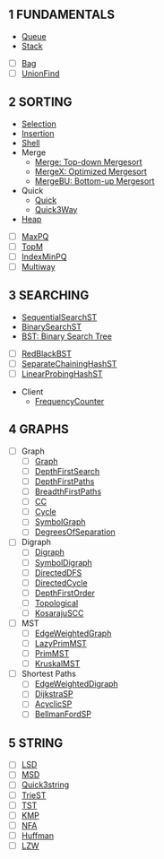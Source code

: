 
## 1 FUNDAMENTALS
  - [Queue](fund/queue.go)
  - [Stack](fund/stack.go)
  - [ ] [Bag](#)
  - [ ] [UnionFind](#)
## 2 SORTING
  - [Selection](sorting/selection.go)
  - [Insertion](sorting/insertion.go)
  - [Shell](sorting/shell.go)
  - Merge
    - [Merge: Top-down Mergesort](sorting/merge.go)
    - [MergeX: Optimized Mergesort](sorting/mergex.go)
    - [MergeBU: Bottom-up Mergesort](sorting/merge_bu.go)
  - Quick
    - [Quick](sorting/quick.go)
    - [Quick3Way](sorting/quick_3way.go)
  - [Heap](sorting/heap.go)
  - [ ] [MaxPQ](#)
  - [ ] [TopM](#)
  - [ ] [IndexMinPQ](#)
  - [ ] [Multiway](#)
## 3 SEARCHING
  - [SequentialSearchST](searching/sequential_search.go)
  - [BinarySearchST](searching/binary_search.go)
  - [BST: Binary Search Tree](searching/bst.go)
  - [ ] [RedBlackBST](#)
  - [ ] [SeparateChainingHashST](#)
  - [ ] [LinearProbingHashST](#)
  - Client
    - [FrequencyCounter](searching/example_frequency_test.go)
## 4 GRAPHS
  - [ ] Graph
    - [ ] [Graph](#)
    - [ ] [DepthFirstSearch](#)
    - [ ] [DepthFirstPaths](#)
    - [ ] [BreadthFirstPaths](#)
    - [ ] [CC](#)
    - [ ] [Cycle](#)
    - [ ] [SymbolGraph](#)
    - [ ] [DegreesOfSeparation](#)
  - [ ] Digraph
    - [ ] [Digraph](#)
    - [ ] [SymbolDigraph](#)
    - [ ] [DirectedDFS](#)
    - [ ] [DirectedCycle](#)
    - [ ] [DepthFirstOrder](#)
    - [ ] [Topological](#)
    - [ ] [KosarajuSCC](#)
  - [ ] MST
    - [ ] [EdgeWeightedGraph](#)
    - [ ] [LazyPrimMST](#)
    - [ ] [PrimMST](#)
    - [ ] [KruskalMST](#)
  - [ ] Shortest Paths
    - [ ] [EdgeWeightedDigraph](#)
    - [ ] [DijkstraSP](#)
    - [ ] [AcyclicSP](#)
    - [ ] [BellmanFordSP](#)
## 5 STRING
  - [ ] [LSD](#)
  - [ ] [MSD](#)
  - [ ] [Quick3string](#)
  - [ ] [TrieST](#)
  - [ ] [TST](#)
  - [ ] [KMP](#)
  - [ ] [NFA](#)
  - [ ] [Huffman](#)
  - [ ] [LZW](#)
